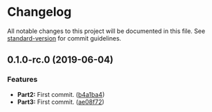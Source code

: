 # Changelog

All notable changes to this project will be documented in this file. See [standard-version](https://github.com/conventional-changelog/standard-version) for commit guidelines.

## 0.1.0-rc.0 (2019-06-04)


### Features

* **Part2:** First commit. ([b4a1ba4](https://github.com/danielso2007/tesseract_test/commit/b4a1ba4))
* **Part3:** First commit. ([ae08f72](https://github.com/danielso2007/tesseract_test/commit/ae08f72))
